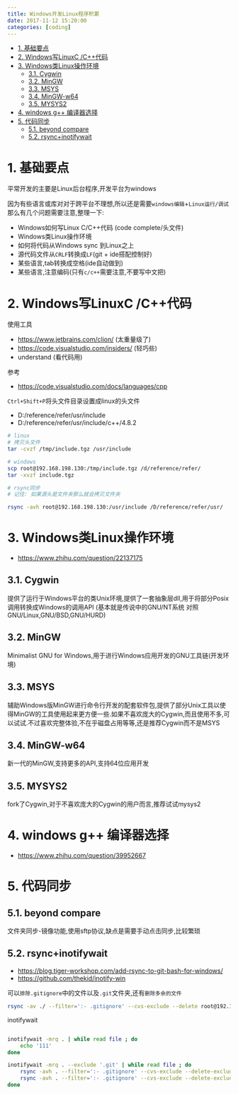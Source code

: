 ```yaml
---
title: Windows开发Linux程序积累
date: 2017-11-12 15:20:00
categories: [coding]
---
```


<!-- TOC -->

- [1. 基础要点](#1-基础要点)
- [2. Windows写LinuxC /C++代码](#2-windows写linuxc-c代码)
- [3. Windows类Linux操作环境](#3-windows类linux操作环境)
    - [3.1. Cygwin](#31-cygwin)
    - [3.2. MinGW](#32-mingw)
    - [3.3. MSYS](#33-msys)
    - [3.4. MinGW-w64](#34-mingw-w64)
    - [3.5. MYSYS2](#35-mysys2)
- [4. windows g++ 编译器选择](#4-windows-g-编译器选择)
- [5. 代码同步](#5-代码同步)
    - [5.1. beyond compare](#51-beyond-compare)
    - [5.2. rsync+inotifywait](#52-rsyncinotifywait)

<!-- /TOC -->


<a id="markdown-1-基础要点" name="1-基础要点"></a>
# 1. 基础要点

平常开发的主要是Linux后台程序,开发平台为windows

因为有些语言或库对对于跨平台不理想,所以还是需要`windows编辑`+`Linux运行/调试`那么有几个问题需要注意,整理一下:

* Windows如何写Linux C/C++代码 (code complete/头文件)
* Windows类Linux操作环境
* 如何将代码从Windows sync 到Linux之上
* 源代码文件从`CRLF`转换成`LF`(git + ide搭配控制好)
* 某些语言,tab转换成空格(ide自动做到)
* 某些语言,注意编码(只有`c/c++`需要注意,不要写中文把)

<a id="markdown-2-windows写linuxc-c代码" name="2-windows写linuxc-c代码"></a>
# 2. Windows写LinuxC /C++代码

使用工具
* https://www.jetbrains.com/clion/ (太重量级了)
* https://code.visualstudio.com/insiders/ (轻巧些)
* understand (看代码用)

参考
* https://code.visualstudio.com/docs/languages/cpp

`Ctrl+Shift+P`将头文件目录设置成linux的头文件

* D:/reference/refer/usr/include
* D:/reference/refer/usr/include/c++/4.8.2

```bash
# linux
# 拷贝头文件
tar -cvzf /tmp/include.tgz /usr/include

# windows
scp root@192.168.198.130:/tmp/include.tgz /d/reference/refer/
tar -xvzf include.tgz
```

```bash
# rsync同步
# 记住: 如果源头是文件夹那么就会拷贝文件夹

rsync -avh root@192.168.198.130:/usr/include /D/reference/refer/usr/
```


<a id="markdown-3-windows类linux操作环境" name="3-windows类linux操作环境"></a>
# 3. Windows类Linux操作环境

* https://www.zhihu.com/question/22137175

<a id="markdown-31-cygwin" name="31-cygwin"></a>
## 3.1. Cygwin
提供了运行于Windows平台的类Unix环境,提供了一套抽象层dll,用于将部分Posix调用转换成Windows的调用API (基本就是传说中的GNU/NT系统 对照GNU/Linux,GNU/BSD,GNU/HURD)

<a id="markdown-32-mingw" name="32-mingw"></a>
## 3.2. MinGW
Minimalist GNU for Windows,用于进行Windows应用开发的GNU工具链(开发环境)

<a id="markdown-33-msys" name="33-msys"></a>
## 3.3. MSYS
辅助Windows版MinGW进行命令行开发的配套软件包,提供了部分Unix工具以使得MinGW的工具使用起来更方便一些.如果不喜欢庞大的Cygwin,而且使用不多,可以试试.不过喜欢完整体验,不在乎磁盘占用等等,还是推荐Cygwin而不是MSYS

<a id="markdown-34-mingw-w64" name="34-mingw-w64"></a>
## 3.4. MinGW-w64

新一代的MinGW,支持更多的API,支持64位应用开发

<a id="markdown-35-mysys2" name="35-mysys2"></a>
## 3.5. MYSYS2

fork了Cygwin,对于不喜欢庞大的Cygwin的用户而言,推荐试试mysys2

<a id="markdown-4-windows-g-编译器选择" name="4-windows-g-编译器选择"></a>
# 4. windows g++ 编译器选择
* https://www.zhihu.com/question/39952667

<a id="markdown-5-代码同步" name="5-代码同步"></a>
# 5. 代码同步

<a id="markdown-51-beyond-compare" name="51-beyond-compare"></a>
## 5.1. beyond compare
文件夹同步-镜像功能,使用sftp协议,缺点是需要手动点击同步,比较繁琐

<a id="markdown-52-rsyncinotifywait" name="52-rsyncinotifywait"></a>
## 5.2. rsync+inotifywait

* https://blog.tiger-workshop.com/add-rsync-to-git-bash-for-windows/
* https://github.com/thekid/inotify-win

可以`排除.gitignore`中的文件以及`.git`文件夹,还有`删除多余的文件`
```bash
rsync -av ./ --filter=':- .gitignore' --cvs-exclude --delete root@192.168.198.130:/root/reference/linux_socket_test
```

inotifywait
```bash

inotifywait -mrq . | while read file ; do
    echo '111'
done

inotifywait -mrq . --exclude '.git' | while read file ; do
    rsync -avh . --filter=':- .gitignore' --cvs-exclude --delete-excluded --force root@192.168.2.153:/root/reference/linux_socket_test
    rsync -avh . --filter=':- .gitignore' --cvs-exclude --delete-excluded --force pi@192.168.2.127:/home/pi/my/linux_socket_test
done
```
